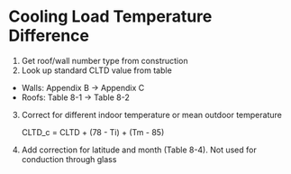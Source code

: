 # Cooling Load Temperature Difference


1. Get roof/wall number type from construction
2. Look up standard CLTD value from table

  - Walls: Appendix B -> Appendix C
  - Roofs: Table 8-1 -> Table 8-2

3. Correct for different indoor temperature or mean outdoor temperature

   CLTD_c = CLTD + (78 - Ti) + (Tm - 85)

4. Add correction for latitude and month (Table 8-4). Not used for conduction through glass
